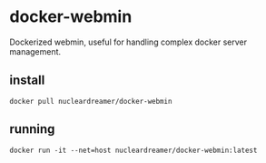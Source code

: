 # docker-webmin
Dockerized webmin, useful for handling complex docker server management.

## install
```
docker pull nucleardreamer/docker-webmin
```

## running
```
docker run -it --net=host nucleardreamer/docker-webmin:latest
```
